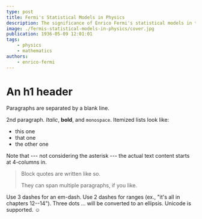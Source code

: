 ```yaml
---
type: post
title: Fermi's Statistical Models in Physics
description: The significance of Enrico Fermi's statistical models in the field of physics.
image: ./fermis-statistical-models-in-physics/cover.jpg
publication: 1936-05-09 12:01:01
tags: 
    - physics
    - mathematics
authors: 
    - enrico-fermi
---
```



# An h1 header

Paragraphs are separated by a blank line.

2nd paragraph. *Italic*, **bold**, and `monospace`. Itemized lists
look like:

  * this one
  * that one
  * the other one

Note that --- not considering the asterisk --- the actual text
content starts at 4-columns in.

> Block quotes are
> written like so.
>
> They can span multiple paragraphs,
> if you like.

Use 3 dashes for an em-dash. Use 2 dashes for ranges (ex., "it's all
in chapters 12--14"). Three dots ... will be converted to an ellipsis.
Unicode is supported. ☺
